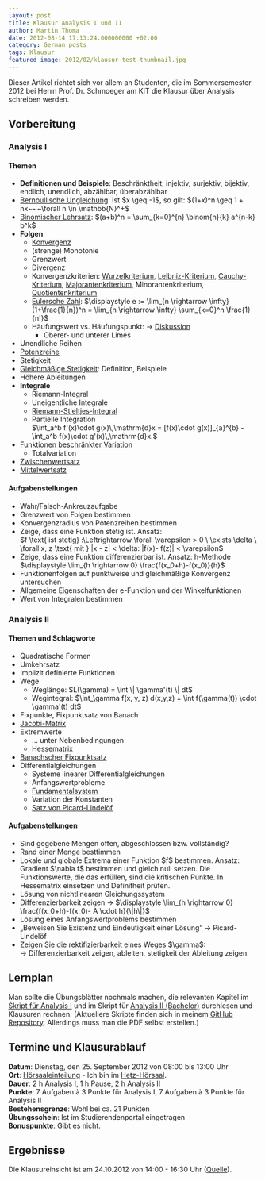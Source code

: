 ```yaml
---
layout: post
title: Klausur Analysis I und II
author: Martin Thoma
date: 2012-08-14 17:13:24.000000000 +02:00
category: German posts
tags: Klausur
featured_image: 2012/02/klausur-test-thumbnail.jpg
---
```

<div class="info">Dieser Artikel richtet sich vor allem an Studenten, die im Sommersemester 2012 bei Herrn Prof. Dr. Schmoeger am KIT die Klausur &uuml;ber Analysis schreiben werden.</div>

<h2>Vorbereitung</h2>

<h3>Analysis I</h3>
<h4>Themen</h4>
<ul>
  <li><strong>Definitionen und Beispiele</strong>: Beschr&auml;nktheit, injektiv, surjektiv, bijektiv, endlich, unendlich, abz&auml;hlbar, &uuml;berabz&auml;hlbar</li>
  <li><a href="http://de.wikipedia.org/wiki/Bernoullische_Ungleichung">Bernoullische Ungleichung</a>: Ist $x \geq -1$, so gilt: $(1+x)^n \geq 1 + nx~~~\forall n \in \mathbb{N}^+$</li>
  <li><a href="http://de.wikipedia.org/wiki/Binomischer_Lehrsatz">Binomischer Lehrsatz</a>: $(a+b)^n = \sum_{k=0}^{n} \binom{n}{k} a^{n-k} b^k$</li>
  <li><strong>Folgen</strong>:
    <ul>
      <li><a href="../konvergenz-von-folgen/">Konvergenz</a></li>
      <li>(strenge) Monotonie</li>
      <li>Grenzwert</li>
      <li>Divergenz</li>
      <li>Konvergenzkriterien: <a href="http://de.wikipedia.org/wiki/Wurzelkriterium">Wurzelkriterium</a>, <a href="http://de.wikipedia.org/wiki/Leibniz-Kriterium">Leibniz-Kriterium</a>, <a href="http://de.wikipedia.org/wiki/Cauchykriterium">Cauchy-Kriterium</a>, <a href="http://de.wikipedia.org/wiki/Majorantenkriterium">Majorantenkriterium</a>, Minorantenkriterium, <a href="http://de.wikipedia.org/wiki/Quotientenkriterium">Quotientenkriterium</a></li>
      <li><a href="http://de.wikipedia.org/wiki/Eulersche_Zahl">Eulersche Zahl</a>: $\displaystyle e := \lim_{n \rightarrow \infty}(1+\frac{1}{n})^n = \lim_{n \rightarrow \infty} \sum_{k=0}^n \frac{1}{n!}$</li>
      <li>H&auml;ufungswert vs. H&auml;ufungspunkt: &rarr; <a href="http://de.wikipedia.org/wiki/Diskussion:H%C3%A4ufungspunkt#H.C3.A4ufungspunkt_und_H.C3.A4ufungswert">Diskussion</a>
          <ul>
            <li>Oberer- und unterer Limes</li>
          </ul>
      </li>
    </ul>
  </li>
  <li>Unendliche Reihen</li>
  <li><a href="http://de.wikipedia.org/wiki/Potenzreihe">Potenzreihe</a></li>
  <li>Stetigkeit</li>
  <li><a href="http://de.wikipedia.org/wiki/Gleichm%C3%A4%C3%9Fige_Stetigkeit">Gleichm&auml;&szlig;ige Stetigkeit</a>: Definition, Beispiele</li>
  <li>H&ouml;here Ableitungen</li>
  <li><strong>Integrale</strong>
    <ul>
      <li>Riemann-Integral</li>
      <li>Uneigentliche Integrale</li>
      <li><a href="http://de.wikipedia.org/wiki/Riemann-Stieltjes-Integral">Riemann-Stieltjes-Integral</a></li>
      <li>Partielle Integration<br/>$\int_a^b f'(x)\cdot g(x)\,\mathrm{d}x
= [f(x)\cdot g(x)]_{a}^{b} - \int_a^b f(x)\cdot g'(x)\,\mathrm{d}x.$</li>
    </ul>
  </li>
  <li><a href="http://de.wikipedia.org/wiki/Beschr%C3%A4nkte_Variation">Funktionen beschr&auml;nkter Variation</a>
    <ul>
      <li>Totalvariation</li>
    </ul>
  </li>
  <li><a href="http://de.wikipedia.org/wiki/Zwischenwertsatz">Zwischenwertsatz</a></li>
  <li><a href="http://de.wikipedia.org/wiki/Mittelwertsatz_der_Differentialrechnung">Mittelwertsatz</a></li>
</ul>

<h4>Aufgabenstellungen</h4>
<ul>
  <li>Wahr/Falsch-Ankreuzaufgabe</li>
  <li>Grenzwert von Folgen bestimmen</li>
  <li>Konvergenzradius von Potenzreihen bestimmen</li>
  <li>Zeige, dass eine Funktion stetig ist. Ansatz: <br>
      $f \text{ ist stetig} :\Leftrightarrow \forall \varepsilon > 0 \ \exists \delta \ \forall x, z \text{ mit } |x - z| < \delta: |f(x)- f(z)| < \varepsilon$</li>
  <li>Zeige, dass eine Funktion differenzierbar ist. Ansatz: h-Methode<br/>
      $\displaystyle \lim_{h \rightarrow 0} \frac{f(x_0+h)-f(x_0)}{h}$</li>
  <li>Funktionenfolgen auf punktweise und gleichm&auml;&szlig;ige Konvergenz untersuchen</li>
  <li>Allgemeine Eigenschaften der e-Funktion und der Winkelfunktionen</li>
  <li>Wert von Integralen bestimmen</li>
</ul>

<h3>Analysis II</h3>
<h4>Themen und Schlagworte</h4>
<ul>
  <li>Quadratische Formen</li>
  <li>Umkehrsatz</li>
  <li>Implizit definierte Funktionen</li>
  <li>Wege
    <ul>
      <li>Wegl&auml;nge: $L(\gamma) = \int \| \gamma'(t) \| dt$</li>
      <li>Wegintegral: $\int_\gamma f(x, y, z) d(x,y,z) = \int f(\gamma(t)) \cdot \gamma'(t) dt$</li>
    </ul>
  </li>
  <li>Fixpunkte, Fixpunktsatz von Banach</li>
  <li><a href="http://de.wikipedia.org/wiki/Jacobi-Matrix">Jacobi-Matrix</a></li>
  <li>Extremwerte
    <ul>
      <li>... unter Nebenbedingungen</li>
      <li>Hessematrix</li>
    </ul>
  </li>
  <li><a href="http://de.wikipedia.org/wiki/Banachscher_Fixpunktsatz">Banachscher Fixpunktsatz</a></li>
  <li>Differentialgleichungen
    <ul>
      <li>Systeme linearer Differentialgleichungen</li>
      <li>Anfangswertprobleme</li>
      <li><a href="http://de.wikipedia.org/wiki/Fundamentalsystem_(Mathematik)">Fundamentalsystem</a></li>
      <li>Variation der Konstanten</li>
      <li><a href="http://de.wikipedia.org/wiki/Satz_von_Picard-Lindel%C3%B6f">Satz von Picard-Lindel&ouml;f</a></li>
    </ul>
  </li>
</ul>

<h4>Aufgabenstellungen</h4>
<ul>
  <li>Sind gegebene Mengen offen, abgeschlossen bzw. vollst&auml;ndig?</li>
  <li>Rand einer Menge besttimmen</li>
  <li>Lokale und globale Extrema einer Funktion $f$ bestimmen. Ansatz:<br/>
      Gradient $\nabla f$ bestimmen und gleich null setzen. Die Funktionswerte, die das erf&uuml;llen, sind die kritischen Punkte. In Hessematrix einsetzen und Definitheit pr&uuml;fen.</li>
  <li>L&ouml;sung von nichtlinearen Gleichungssystem</li>
  <li>Differenzierbarkeit zeigen &rarr; $\displaystyle \lim_{h \rightarrow 0} \frac{f(x_0+h)-f(x_0)- A \cdot h}{\|h\|}$</li>
  <li>L&ouml;sung eines Anfangswertproblems bestimmen</li>
  <li>&bdquo;Beweisen Sie Existenz und Eindeutigkeit einer L&ouml;sung&ldquo; &rarr; Picard-Lindel&ouml;f</li>
  <li>Zeigen Sie die rektifizierbarkeit eines Weges $\gamma$:<br/>
      &rarr; Differenzierbarkeit zeigen, ableiten, stetigkeit der Ableitung zeigen.</li>
</ul>

<h2>Lernplan</h2>
Man sollte die &Uuml;bungsbl&auml;tter nochmals machen, die relevanten Kapitel im <a href="http://mitschriebwiki.nomeata.de/Ana1.pdf">Skript f&uuml;r Analysis I</a> und im Skript f&uuml;r <a href="http://mitschriebwiki.nomeata.de/SS10/Ana2Bachelor.pdf">Analysis II (Bachelor)</a> durchlesen und Klausuren rechnen. (Aktuellere Skripte finden sich in meinem <a href="https://github.com/MartinThoma/LaTeX-examples/tree/master/documents">GitHub Repository</a>. Allerdings muss man die PDF selbst erstellen.)

<h2>Termine und Klausurablauf</h2>
<strong>Datum</strong>: Dienstag, den 25. September 2012 von 08:00 bis 13:00 Uhr<br/>
<strong>Ort</strong>: <a href="http://www.math.kit.edu/iana3/~schmoeger/seite/einteilung/de">H&ouml;rsaaleinteilung</a> - Ich bin im <a href="https://maps.google.com/maps?q=49.009522,8.412978&ll=49.009522,8.412979&spn=0.000932,0.002642&num=1&t=m&z=19">Hetz-H&ouml;rsaal</a>.<br/>
<strong>Dauer</strong>: 2 h Analysis I, 1 h Pause, 2 h Analysis II<br/>
<strong>Punkte</strong>: 7 Aufgaben &agrave; 3 Punkte f&uuml;r Analysis I, 7 Aufgaben &agrave; 3 Punkte f&uuml;r Analysis II<br/>
<strong>Bestehensgrenze</strong>: Wohl bei ca. 21 Punkten<br/>
<strong>&Uuml;bungsschein</strong>: Ist im Studierendenportal eingetragen<br/>
<strong>Bonuspunkte</strong>: Gibt es nicht.

<h2>Ergebnisse</h2>
Die Klausureinsicht ist am 24.10.2012 von 14:00 - 16:30 Uhr (<a href="http://www.math.kit.edu/iana3/lehre/ana22012s/event/einsicht/">Quelle</a>).
